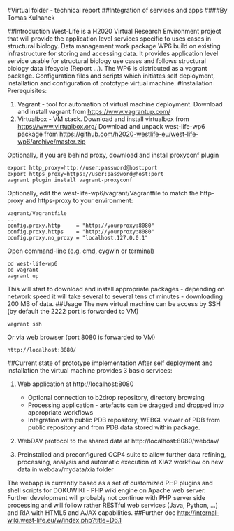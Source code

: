 #Virtual folder - technical report
##Integration of services and apps 
####By Tomas Kulhanek

##Introduction
West-Life is a H2020 Virtual Research Environment project that will provide the application level services specific to uses cases in structural biology. 
Data management work package WP6 build on existing infrastructure for storing and accessing data. It provides application level service usable for structural biology use cases and follows structural biology data lifecycle (Report ...).
The WP6 is distributed as a vagrant package. Configuration files and scripts which initiates self deployment, installation and configuration of prototype virtual machine.
#Installation
Prerequisites:

 1. Vagrant - tool for automation of virtual machine deployment. Download and install vagrant from https://www.vagrantup.com/
 1.  Virtualbox - VM stack. Download and install virtualbox from https://www.virtualbox.org/
Download and unpack west-life-wp6 package from https://github.com/h2020-westlife-eu/west-life-wp6/archive/master.zip

Optionally, if you are behind proxy, download and install proxyconf plugin

    export http_proxy=http://user:password@host:port
    export https_proxy=https://user:password@host:port
    vagrant plugin install vagrant-proxyconf

Optionally, edit the west-life-wp6/vagrant/Vagrantfile to match the http-proxy and https-proxy to your environment:

    vagrant/Vagrantfile
    ...
    config.proxy.http     = "http://yourproxy:8080"
    config.proxy.https    = "http://yourproxy:8080"
    config.proxy.no_proxy = "localhost,127.0.0.1"

Open command-line (e.g. cmd, cygwin or terminal)

    cd west-life-wp6
    cd vagrant
    vagrant up

This will start to download and install appropriate packages - depending on network speed it will take several to several tens of minutes - downloading 200 MB of data.
##Usage
The new virtual machine can be access by SSH (by default the 2222 port is forwarded to VM)

    vagrant ssh

Or via web browser (port 8080 is forwarded to VM)

    http://localhost:8080/

##Current state of prototype implementation
After self deployment and installation the virtual machine provides 3 basic services:

 1. Web application at http://localhost:8080
	 - Optional connection to b2drop repository, directory browsing
	 - Processing application - artefacts can be dragged and dropped into appropriate workflows
	 - Integration with public PDB repository, WEBGL viewer of PDB from public repository and from PDB data stored within package.


 2. WebDAV protocol to the shared data at http://localhost:8080/webdav/
 3. Preinstalled and preconfigured CCP4 suite to allow further data refining, processing, analysis and automatic execution of XIA2 workflow on new data in webdav/mydata/xia folder

The webapp is currently based as a set of customized PHP plugins and shell scripts for DOKUWIKI - PHP wiki engine on Apache web server. Further development will probably not continue with PHP server side processing and will follow rather RESTful web services (Java, Python, ...) and RIA with HTML5 and AJAX capabilities. 
##Further doc
http://internal-wiki.west-life.eu/w/index.php?title=D6.1







